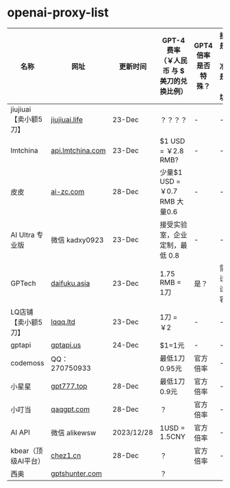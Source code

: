 # openai-proxy-list

| 名称 | 网址 | 更新时间 | GPT-4 费率 （￥人民币 与 $ 美刀的兑换比例） | GPT4 倍率是否特殊？ | 接口是否标准？是否有坑？ | 小额号 | - | - |
| --- | --- | --- | --- | --- | --- | --- | --- | --- |
| jiujiuai 【卖小额5刀】 | [jiujiuai.life](https://www.jiujiuai.life/topup/online) | 23-Dec | ？？？？ | - | - | 【高速5刀 0.2元】[baipiao.one](https://baipiao.one/) |  |  |
| lmtchina | [api.lmtchina.com](https://api.lmtchina.com/) | 23-Dec | $1 USD = ￥2.8 RMB? | - | - |  |  |  |
| 皮皮 | [ai-zc.com](http://gpt.ai-zc.com) | 28-Dec | 少量$1 USD = ￥0.7 RMB 大量0.6 | - | - |  |  |  |
| AI Ultra 专业版 | 微信 kadxy0923 | 23-Dec | 接受实验室，企业定制，最低 0.8 | - | - |  |  |  |
| GPTech | [daifuku.asia](https://api.daifuku.asia/) | 23-Dec | 1.75 RMB = 1刀 | 是？ | 需要试一试兼容性 |  |  |  |
| LQ店铺【卖小额5刀】 | [lqqq.ltd](https://fk.lqqq.ltd/) | 23-Dec | 1刀 = ￥2 | - | - | 【快速5刀 0.6元】[lqqq.ltd](https://fk.lqqq.ltd/) |  |  |
| gptapi | [gptapi.us](https://www.gptapi.us/) | 24-Dec | $1=1元 | - | - |  |  |  |
| codemoss | QQ：270750933 |  | 最低1刀0.95元 | 官方倍率 | - |  |  |  |
| 小星星 | [gpt777.top](https://gpt777.top/) | 28-Dec | 最低1刀0.9元 | 官方倍率 | - |  |  |  |
| 小叮当 | [qaqgpt.com](https://api.qaqgpt.com/) | 28-Dec | ？ | 官方倍率 | - |  |  |  |
| AI API | 微信 alikewsw | 2023/12/28 | 1USD = 1.5CNY | 官方倍率 | - |  |  |  |
| kbear（顶级AI平台） | [chez1.cn](https://www.chez1.cn/) | 28-Dec | ？ | 官方倍率 | - |  |  |  |
| 西奥 | [gptshunter.com](https://www.gptshunter.com) |  | ？ |  |  |  |  |  |
